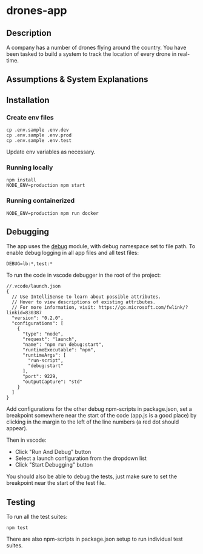 # drones-app

## Description

A company has a number of drones flying around the country. You have been tasked to build a system to track the location of every drone in real-time.

## Assumptions & System Explanations

## Installation

### Create env files

```
cp .env.sample .env.dev
cp .env.sample .env.prod
cp .env.sample .env.test
```

Update env variables as necessary.

### Running locally

```
npm install
NODE_ENV=production npm start
```

### Running containerized

```
NODE_ENV=production npm run docker
```

## Debugging

The app uses the [debug](https://github.com/visionmedia/debug) module, with debug namespace set to file path.
To enable debug logging in all app files and all test files:

```
DEBUG=lb:*,test:*
```

To run the code in vscode debugger in the root of the project:

```
//.vcode/launch.json
{
  // Use IntelliSense to learn about possible attributes.
  // Hover to view descriptions of existing attributes.
  // For more information, visit: https://go.microsoft.com/fwlink/?linkid=830387
  "version": "0.2.0",
  "configurations": [
    {
      "type": "node",
      "request": "launch",
      "name": "npm run debug:start",
      "runtimeExecutable": "npm",
      "runtimeArgs": [
        "run-script",
        "debug:start"
      ],
      "port": 9229,
      "outputCapture": "std"
    }
  ]
}
```

Add configurations for the other debug npm-scripts in package.json, set a breakpoint somewhere near the start of the code (app.js is a good place) by clicking in the margin to the left of the line numbers (a red dot should appear).

Then in vscode:

- Click "Run And Debug" button
- Select a launch configuration from the dropdown list
- Click "Start Debugging" button

You should also be able to debug the tests, just make sure to set the breakpoint near the start of the test file.

## Testing

To run all the test suites:

```
npm test
```

There are also npm-scripts in package.json setup to run individual test suites.